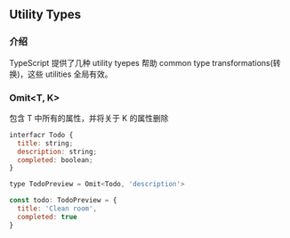 
## Utility Types

### 介绍

TypeScript 提供了几种 utility tyepes 帮助 common type transformations(转换)，这些 utilities
全局有效。


### Omit<T, K>

包含 T 中所有的属性，并将关于 K 的属性删除

```js
interfacr Todo {
  title: string;
  description: string;
  completed: boolean;
}

type TodoPreview = Omit<Todo, 'description'>

const todo: TodoPreview = {
  title: 'Clean room',
  completed: true
}
```


